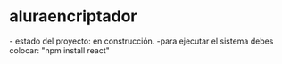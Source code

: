 <h1>aluraencriptador</h1>  
- estado del proyecto: en construcción.
-para ejecutar el sistema debes colocar:
"npm install react"

